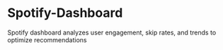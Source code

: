 # Spotify-Dashboard
Spotify dashboard analyzes user engagement, skip rates, and trends to optimize recommendations
